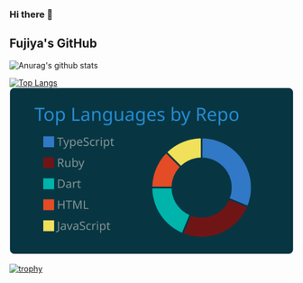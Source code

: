 ### Hi there 👋

<!--
**fujiya228/fujiya228** is a ✨ _special_ ✨ repository because its `README.md` (this file) appears on your GitHub profile.

Here are some ideas to get you started:

- 🔭 I’m currently working on ...
- 🌱 I’m currently learning ...
- 👯 I’m looking to collaborate on ...
- 🤔 I’m looking for help with ...
- 💬 Ask me about ...
- 📫 How to reach me: ...
- 😄 Pronouns: ...
- ⚡ Fun fact: ...
-->


## Fujiya's GitHub
![Anurag's github stats](https://github-readme-stats.vercel.app/api?username=fujiya228&show_icons=true&theme=gruvbox)

[![Top Langs](https://github-readme-stats.vercel.app/api/top-langs/?username=fujiya228&layout=compact)](https://github.com/anuraghazra/github-readme-stats)
[![](https://raw.githubusercontent.com/fujiya228/fujiya228/main/profile-summary-card-output/solarized_dark/1-repos-per-language.svg)](https://github.com/vn7n24fzkq/github-profile-summary-cards)

[![trophy](https://github-profile-trophy.vercel.app/?username=fujiya228&theme=onedark)](https://github.com/ryo-ma/github-profile-trophy)